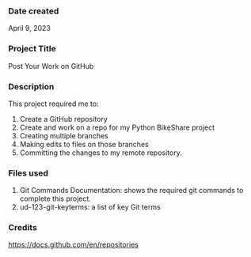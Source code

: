 ### Date created
April 9, 2023

### Project Title
Post Your Work on GitHub

### Description
This project required me to:
1. Create a GitHub repository
2. Create and work on a repo for my Python BikeShare project
3. Creating multiple branches
4. Making edits to files on those branches
5. Committing the changes to my remote repository.

### Files used
1. Git Commands Documentation: shows the required git commands to complete this project.
2. ud-123-git-keyterms: a list of key Git terms

### Credits
https://docs.github.com/en/repositories

